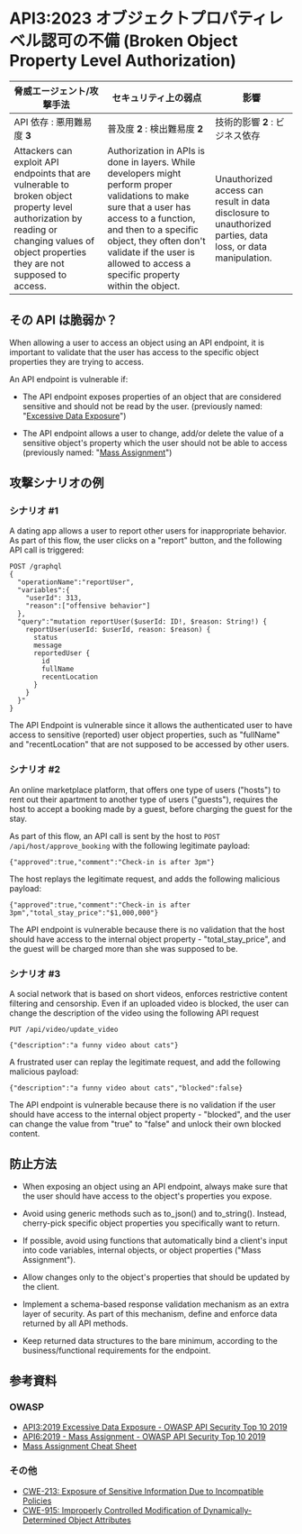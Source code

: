 API3:2023 オブジェクトプロパティレベル認可の不備 (Broken Object Property Level Authorization)
=============================================================================================

| 脅威エージェント/攻撃手法 | セキュリティ上の弱点 | 影響 |
| - | - | - |
| API 依存 : 悪用難易度 **3** | 普及度 **2** : 検出難易度 **2** | 技術的影響 **2** : ビジネス依存 |
|  Attackers can exploit API endpoints that are vulnerable to broken object property level authorization by reading or changing values of object properties they are not supposed to access. | Authorization in APIs is done in layers. While developers might perform proper validations to make sure that a user has access to a function, and then to a specific object, they often don't validate if the user is allowed to access a specific property within the object. | Unauthorized access can result in data disclosure to unauthorized parties, data loss, or data manipulation. |

## その API は脆弱か？

When allowing a user to access an object using an API endpoint, it is important to validate that the user has access to the specific object properties they are trying to access.



An API endpoint is vulnerable if:

* The API endpoint exposes properties of an object that are considered   sensitive and should not be read by the user. (previously named: "[Excessive  Data Exposure][1]")


* The API endpoint allows a user to change, add/or delete the value of a  sensitive object's property which the user should not be able to access  (previously named: "[Mass Assignment][2]")



## 攻撃シナリオの例

### シナリオ #1

A dating app allows a user to report other users for inappropriate behavior.
As part of this flow, the user clicks on a "report" button, and the following API call is triggered:


```
POST /graphql
{
  "operationName":"reportUser",
  "variables":{
    "userId": 313,
    "reason":["offensive behavior"]
  },
  "query":"mutation reportUser($userId: ID!, $reason: String!) {
    reportUser(userId: $userId, reason: $reason) {
      status
      message
      reportedUser {
        id
        fullName
        recentLocation
      }
    }
  }"
}
```

The API Endpoint is vulnerable since it allows the authenticated user to have access to sensitive (reported) user object properties, such as "fullName" and "recentLocation" that are not supposed to be accessed by other users.



### シナリオ #2

An online marketplace platform, that offers one type of users ("hosts") to rent out their apartment to another type of users ("guests"), requires the host to accept a booking made by a guest, before charging the guest for the stay.



As part of this flow, an API call is sent by the host to `POST /api/host/approve_booking` with the following legitimate payload:


```
{"approved":true,"comment":"Check-in is after 3pm"}
```

The host replays the legitimate request, and adds the following malicious payload:


```
{"approved":true,"comment":"Check-in is after 3pm","total_stay_price":"$1,000,000"}
```

The API endpoint is vulnerable because there is no validation that the host should have access to the internal object property - "total_stay_price", and the guest will be charged more than she was supposed to be.



### シナリオ #3

A social network that is based on short videos, enforces restrictive content filtering and censorship. 
Even if an uploaded video is blocked, the user can change the description of the video using the following API request


```
PUT /api/video/update_video

{"description":"a funny video about cats"}
```

A frustrated user can replay the legitimate request, and add the following malicious payload:


```
{"description":"a funny video about cats","blocked":false}
```

The API endpoint is vulnerable because there is no validation if the user should have access to the internal object property - "blocked", and the user can change the value from "true" to "false" and unlock their own blocked content.



## 防止方法

* When exposing an object using an API endpoint, always make sure that the user  should have access to the object's properties you expose.

* Avoid using generic methods such as to_json() and to_string(). Instead,  cherry-pick specific object properties you specifically want to return.

* If possible, avoid using functions that automatically bind a client's input  into code variables, internal objects, or object properties  ("Mass Assignment").


* Allow changes only to the object's properties that should be updated by the  client.

* Implement a schema-based response validation mechanism as an extra layer of  security. As part of this mechanism, define and enforce data returned by all  API methods.


* Keep returned data structures to the bare minimum, according to the  business/functional requirements for the endpoint.


## 参考資料

### OWASP

* [API3:2019 Excessive Data Exposure - OWASP API Security Top 10 2019][1]
* [API6:2019 - Mass Assignment - OWASP API Security Top 10 2019][2]
* [Mass Assignment Cheat Sheet][3]

### その他

* [CWE-213: Exposure of Sensitive Information Due to Incompatible Policies][4]
* [CWE-915: Improperly Controlled Modification of Dynamically-Determined Object Attributes][5]

[1]: https://github.com/OWASP/API-Security/blob/master/2019/en/src/0xa3-excessive-data-exposure.md
[2]: https://github.com/OWASP/API-Security/blob/master/2019/en/src/0xa6-mass-assignment.md
[3]: https://cheatsheetseries.owasp.org/cheatsheets/Mass_Assignment_Cheat_Sheet.html
[4]: https://cwe.mitre.org/data/definitions/213.html
[5]: https://cwe.mitre.org/data/definitions/915.html
